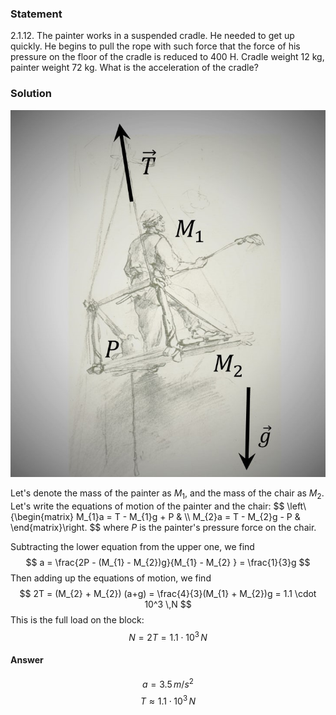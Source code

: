 ###  Statement 

$2.1.12.$ The painter works in a suspended cradle. He needed to get up quickly. He begins to pull the rope with such force that the force of his pressure on the floor of the cradle is reduced to $400$ H. Cradle weight $12$ kg, painter weight $72$ kg. What is the acceleration of the cradle? 

### Solution

![ Painter on a hanging cradle |726x846, 59%](../../img/2.1.12/sol.jpg)

Let's denote the mass of the painter as $M_1$, and the mass of the chair as $M_2$. Let's write the equations of motion of the painter and the chair: $$ \left\\{\begin{matrix} M_{1}a = T - M_{1}g + P & \\\ M_{2}a = T - M_{2}g - P & \end{matrix}\right. $$ where $P$ is the painter's pressure force on the chair. 

Subtracting the lower equation from the upper one, we find $$ a = \frac{2P - (M_{1} - M_{2})g}{M_{1} - M_{2} } = \frac{1}{3}g $$ Then adding up the equations of motion, we find $$ 2T = (M_{2} + M_{2}) (a+g) = \frac{4}{3}(M_{1} + M_{2})g = 1.1 \cdot 10^3 \,N $$ This is the full load on the block: $$ N = 2T = 1.1 \cdot 10^3 \,N $$ 

#### Answer

$$a = 3.5 \,m/s^2$$ $$T \approx 1.1 \cdot 10^3 \,N$$ 
